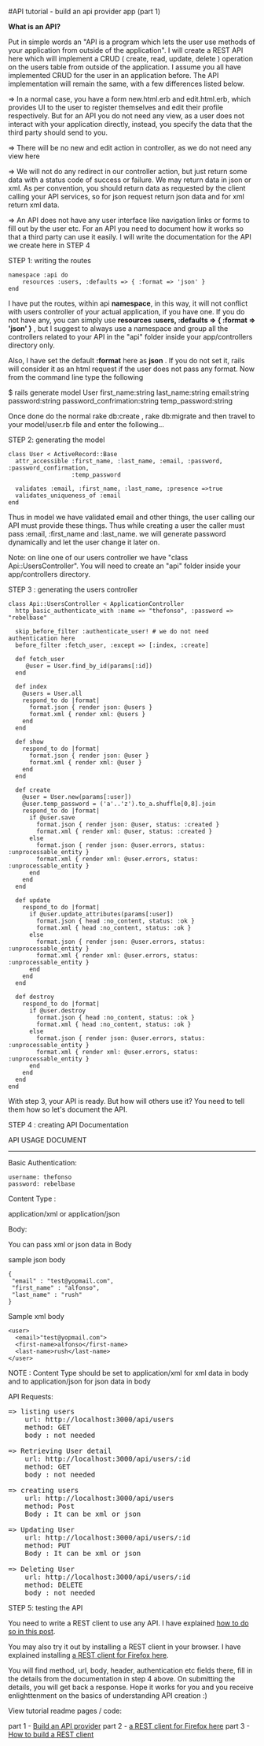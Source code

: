 #API tutorial - build an api provider app 
(part 1)

**What is an API?**

Put in simple words an "API is a program which lets the user use methods of your application from outside of the application". I will create a REST API here which will implement a CRUD ( create, read, update, delete ) operation on the users table from outside of the application. I assume you all have implemented CRUD for the user in an application before. The API implementation will remain the same, with a few differences listed below.

=> In a normal case, you have a form new.html.erb and edit.html.erb, which provides UI to the user to register themselves and edit their profile respectively. But for an API you do not need any view, as a user does not interact with your application directly, instead, you specify the data that the third party should send to you.

=> There will be no new and edit action in controller, as we do not need any view here

=> We will not do any redirect in our controller action, but just return some data with a status code of success or failure. We may return data in json or xml. As per convention, you should return data as requested by the client calling your API services, so for json request return json data and for xml return xml data.

=> An API does not have any user interface like navigation links or forms to fill out by the user etc. For an API you need to document how it works so that a third party can use it easily. I will write the documentation for the API we create here in STEP 4

STEP 1: writing the routes

    namespace :api do
    	resources :users, :defaults => { :format => 'json' }
    end

I have put the routes, within api **namespace**, in this way, it will not conflict with users controller of your actual application, 
if you have one. If you do not have any, you can simply use  **resources :users, :defaults => { :format => 'json' }** , but I suggest to always use a namespace and group all the controllers related to your API in the "api" folder inside your app/controllers directory only.

Also, I have set the default **:format** here as **json** . If you do not set it, rails will consider it as an html request if the user does not pass any format. Now from the command line type the following

$ rails generate model User first_name:string last_name:string email:string password:string password_confrimation:string temp_password:string

Once done do the normal rake db:create , rake db:migrate and then travel to your model/user.rb file and enter the following...

STEP 2: generating the model

    class User < ActiveRecord::Base
      attr_accessible :first_name, :last_name, :email, :password, :password_confirmation, 
                      :temp_password

      validates :email, :first_name, :last_name, :presence =>true
      validates_uniqueness_of :email
    end

Thus in model we have validated email and other things, the user calling our API must provide these things. 
Thus while creating a user the caller must pass :email, :first_name and :last_name. 
we will generate password dynamically and let the user change it later on.

Note: on line one of our users controller we have "class Api::UsersController". 
You will need to create an "api" folder inside your app/controllers directory.

STEP 3 : generating the users controller

    class Api::UsersController < ApplicationController
      http_basic_authenticate_with :name => "thefonso", :password => "rebelbase"

      skip_before_filter :authenticate_user! # we do not need authentication here
      before_filter :fetch_user, :except => [:index, :create]
  
      def fetch_user
         @user = User.find_by_id(params[:id])
      end
  
      def index
        @users = User.all
        respond_to do |format|
          format.json { render json: @users }
          format.xml { render xml: @users }
        end
      end
  
      def show
        respond_to do |format|
          format.json { render json: @user }
          format.xml { render xml: @user }
        end
      end
  
      def create
        @user = User.new(params[:user])
        @user.temp_password = ('a'..'z').to_a.shuffle[0,8].join
        respond_to do |format|
          if @user.save
            format.json { render json: @user, status: :created }
            format.xml { render xml: @user, status: :created }
          else
            format.json { render json: @user.errors, status: :unprocessable_entity }
            format.xml { render xml: @user.errors, status: :unprocessable_entity }
          end
        end
      end
  
      def update
        respond_to do |format|
          if @user.update_attributes(params[:user])
            format.json { head :no_content, status: :ok }
            format.xml { head :no_content, status: :ok }
          else
            format.json { render json: @user.errors, status: :unprocessable_entity }
            format.xml { render xml: @user.errors, status: :unprocessable_entity }
          end
        end
      end
  
      def destroy
        respond_to do |format|
          if @user.destroy
            format.json { head :no_content, status: :ok }
            format.xml { head :no_content, status: :ok }
          else
            format.json { render json: @user.errors, status: :unprocessable_entity }
            format.xml { render xml: @user.errors, status: :unprocessable_entity }
          end
        end
      end
    end

With step 3, your API is ready. But how will others use it? You need to tell them how so let's document the API.

STEP 4 : creating API Documentation

API USAGE DOCUMENT
___________________________________________________________________
Basic Authentication:

    username: thefonso
    password: rebelbase

Content Type :

   application/xml or application/json

Body:

   You can pass xml or json data in Body
   
   sample json body

    {
     "email" : "test@yopmail.com", 
     "first_name" : "alfonso", 
     "last_name" : "rush"
    }

   Sample xml body

    <user>
      <email>"test@yopmail.com">
      <first-name>alfonso</first-name>
      <last-name>rush</last-name>
    </user>

NOTE : Content Type should be set to application/xml for xml data in body 
and to application/json for json data in body

API Requests:
<pre>
=> listing users
    url: http://localhost:3000/api/users
    method: GET
    body : not needed

=> Retrieving User detail
    url: http://localhost:3000/api/users/:id 
    method: GET
    body : not needed

=> creating users
    url: http://localhost:3000/api/users
    method: Post
    Body : It can be xml or json

=> Updating User
    url: http://localhost:3000/api/users/:id 
    method: PUT
    Body : It can be xml or json
  
=> Deleting User 
    url: http://localhost:3000/api/users/:id 
    method: DELETE
    body : not needed
</pre>
  
STEP 5: testing the API

You need to write a REST client to use any API. 
I have explained [how to do so in this post](https://github.com/thefonso/api_consumer/blob/master/readme.md).

You may also try it out by installing a REST client in your browser.
I have explained installing [a REST client for Firefox here](https://github.com/thefonso/api_provider/blob/master/rest_firefox_client.md).

You will find method, url, body, header, authentication etc fields there, fill in the details from the documentation in step 4 above. On submitting the details, you will get back a response. Hope it works for you and you receive enlighttenment on the basics of understanding API creation :)

View tutorial readme pages / code:

part 1 - [Build an API provider](https://github.com/thefonso/api_provider/)
part 2 - [a REST client for Firefox here](https://github.com/thefonso/api_provider/blob/master/rest_firefox_client.md)
part 3 - [How to build a REST client](https://github.com/thefonso/api_consumer/)

